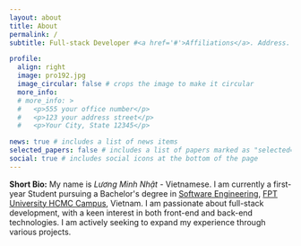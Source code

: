 ```yaml
---
layout: about
title: About
permalink: /
subtitle: Full-stack Developer #<a href='#'>Affiliations</a>. Address. Contacts. Moto. Etc.

profile:
  align: right
  image: pro192.jpg
  image_circular: false # crops the image to make it circular
  more_info:
  # more_info: >
  #   <p>555 your office number</p>
  #   <p>123 your address street</p>
  #   <p>Your City, State 12345</p>

news: true # includes a list of news items
selected_papers: false # includes a list of papers marked as "selected={true}"
social: true # includes social icons at the bottom of the page
---
```


**Short Bio:** My name is <i>Lương Minh Nhật</i> - Vietnamese. I am currently a first-year Student pursuing a Bachelor's degree in <a href="https://university.fpt.edu.vn/ky-thuat-phan-mem/">Software Engineering</a>, <a href="https://university.fpt.edu.vn/campus/?index=4">FPT University HCMC Campus</a>, Vietnam. I am passionate about full-stack development, with a keen interest in both front-end and back-end technologies. I am actively seeking to expand my experience through various projects.

<!-- Write your biography here. Tell the world about yourself. Link to your favorite [subreddit](http://reddit.com). You can put a picture in, too. The code is already in, just name your picture `prof_pic.jpg` and put it in the `img/` folder.

Put your address / P.O. box / other info right below your picture. You can also disable any of these elements by editing `profile` property of the YAML header of your `_pages/about.md`. Edit `_bibliography/papers.bib` and Jekyll will render your [publications page](/al-folio/publications/) automatically.

Link to your social media connections, too. This theme is set up to use [Font Awesome icons](https://fontawesome.com/) and [Academicons](https://jpswalsh.github.io/academicons/), like the ones below. Add your Facebook, Twitter, LinkedIn, Google Scholar, or just disable all of them. -->

